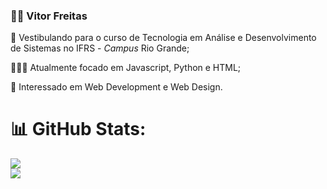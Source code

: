 ### 👦🏻 Vitor Freitas

📝 Vestibulando para o curso de Tecnologia em Análise e Desenvolvimento de Sistemas no IFRS - *Campus* Rio Grande;

👨🏻‍💻 Atualmente focado em Javascript, Python e HTML;

👀 Interessado em Web Development e Web Design.

# 📊 GitHub Stats:
![](https://github-readme-stats.vercel.app/api?username=vitormfreitas&theme=dark&hide_border=true&include_all_commits=true&count_private=true&show_icons=true&rank_icon=github)<br/>
![](https://github-readme-stats.vercel.app/api/top-langs/?username=vitormfreitas&theme=dark&hide_border=true&include_all_commits=true&count_private=true&layout=compact)
